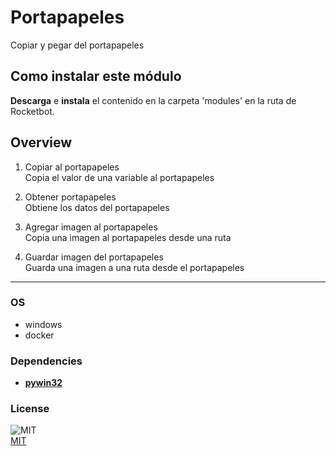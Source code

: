 # Portapapeles
  
Copiar y pegar del portapapeles  

## Como instalar este módulo
  
__Descarga__ e __instala__ el contenido en la carpeta 'modules' en la ruta de Rocketbot.  



## Overview


1. Copiar al portapapeles  
Copia el valor de una variable al portapapeles

2. Obtener portapapeles  
Obtiene los datos del portapapeles

3. Agregar imagen al portapapeles  
Copia una imagen al portapapeles desde una ruta

4. Guardar imagen del portapapeles  
Guarda una imagen a una ruta desde el portapapeles  




----
### OS

- windows
- docker

### Dependencies
- [**pywin32**](https://pypi.org/project/pywin32/)
### License
  
![MIT](https://camo.githubusercontent.com/107590fac8cbd65071396bb4d04040f76cde5bde/687474703a2f2f696d672e736869656c64732e696f2f3a6c6963656e73652d6d69742d626c75652e7376673f7374796c653d666c61742d737175617265)  
[MIT](http://opensource.org/licenses/mit-license.ph)